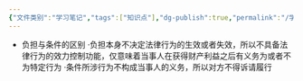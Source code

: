 ```yaml
---
{"文件类别":"学习笔记","tags":["知识点"],"dg-publish":true,"permalink":"/学习笔记studyup/知识点cheese/附负担法律行为/","dgPassFrontmatter":true,"created":"2024-07-19T08:34:11.461+08:00","updated":"2024-09-11T12:04:58.962+08:00"}
---
```


- 负担与条件的区别
·负担本身不决定法律行为的生效或者失效，所以不具备法律行为的效力控制功能，仅意味着当事人在获得财产利益之后有义务为或者不为特定行为
·条件所涉行为不构成当事人的义务，所以对方不得诉请履行
